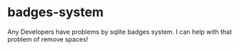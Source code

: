 # badges-system
Any Developers have problems by sqlite badges system. I can help with that problem of remove spaces!
